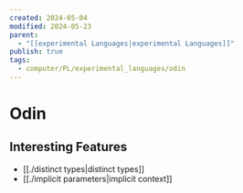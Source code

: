 ```yaml
---
created: 2024-05-04
modified: 2024-05-23
parent:
  - "[[experimental Languages|experimental Languages]]"
publish: true
tags:
  - computer/PL/experimental_languages/odin
---
```


# Odin
## Interesting Features
- [[./distinct types|distinct types]]
- [[./implicit parameters|implicit context]]